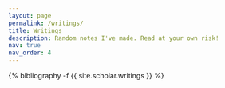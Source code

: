 ```yaml
---
layout: page
permalink: /writings/
title: Writings
description: Random notes I've made. Read at your own risk!
nav: true
nav_order: 4
---
```

<!-- _pages/publications.md -->
<div class="publications">

{% bibliography -f {{ site.scholar.writings }} %}

</div>
